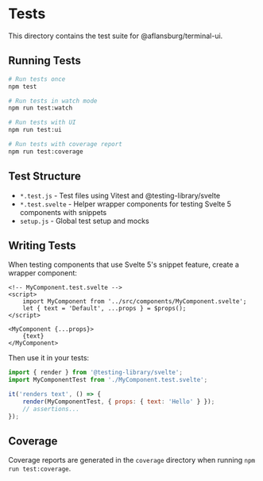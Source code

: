 # Tests

This directory contains the test suite for @aflansburg/terminal-ui.

## Running Tests

```bash
# Run tests once
npm test

# Run tests in watch mode
npm run test:watch

# Run tests with UI
npm run test:ui

# Run tests with coverage report
npm run test:coverage
```

## Test Structure

- `*.test.js` - Test files using Vitest and @testing-library/svelte
- `*.test.svelte` - Helper wrapper components for testing Svelte 5 components with snippets
- `setup.js` - Global test setup and mocks

## Writing Tests

When testing components that use Svelte 5's snippet feature, create a wrapper component:

```svelte
<!-- MyComponent.test.svelte -->
<script>
	import MyComponent from '../src/components/MyComponent.svelte';
	let { text = 'Default', ...props } = $props();
</script>

<MyComponent {...props}>
	{text}
</MyComponent>
```

Then use it in your tests:

```javascript
import { render } from '@testing-library/svelte';
import MyComponentTest from './MyComponent.test.svelte';

it('renders text', () => {
	render(MyComponentTest, { props: { text: 'Hello' } });
	// assertions...
});
```

## Coverage

Coverage reports are generated in the `coverage` directory when running `npm run test:coverage`.
